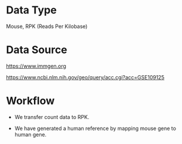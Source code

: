 # Data Type

Mouse, RPK (Reads Per Kilobase)

# Data Source

https://www.immgen.org

https://www.ncbi.nlm.nih.gov/geo/query/acc.cgi?acc=GSE109125

# Workflow

* We transfer count data to RPK.

* We have generated a human reference by mapping mouse gene to human gene.
